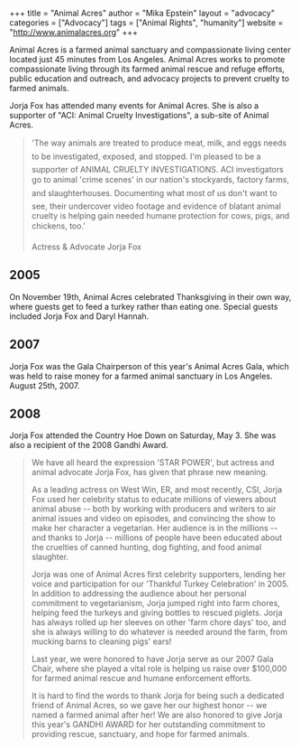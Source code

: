 +++
title = "Animal Acres"
author = "Mika Epstein"
layout = "advocacy"
categories = ["Advocacy"]
tags = ["Animal Rights", "humanity"]
website = "http://www.animalacres.org"
+++

Animal Acres is a farmed animal sanctuary and compassionate living center located just 45 minutes from Los Angeles. Animal Acres works to promote compassionate living through its farmed animal rescue and refuge efforts, public education and outreach, and advocacy projects to prevent cruelty to farmed animals.

Jorja Fox has attended many events for Animal Acres. She is also a supporter of "ACI: Animal Cruelty Investigations", a sub-site of Animal Acres.

> 'The way animals are treated to produce meat, milk, and eggs needs to be investigated, exposed, and stopped. I'm pleased to be a supporter of ANIMAL CRUELTY INVESTIGATIONS. ACI investigators go to animal 'crime scenes' in our nation's stockyards, factory farms, and slaughterhouses. Documenting what most of us don't want to see, their undercover video footage and evidence of blatant animal cruelty is helping gain needed humane protection for cows, pigs, and chickens, too.'
> 
> Actress & Advocate
> Jorja Fox 

## 2005
On November 19th, Animal Acres celebrated Thanksgiving in their own way, where guests get to feed a turkey rather than eating one. Special guests included Jorja Fox and Daryl Hannah.

## 2007
Jorja Fox was the Gala Chairperson of this year's Animal Acres Gala, which was held to raise money for a farmed animal sanctuary in Los Angeles. August 25th, 2007.

## 2008
Jorja Fox attended the Country Hoe Down on Saturday, May 3. She was also a recipient of the 2008 Gandhi Award.

> We have all heard the expression 'STAR POWER', but actress and animal advocate Jorja Fox, has given that phrase new meaning.
> 
> As a leading actress on West Win, ER, and most recently, CSI, Jorja Fox used her celebrity status to educate millions of viewers about animal abuse -- both by working with producers and writers to air animal issues and video on episodes, and convincing the show to make her character a vegetarian. Her audience is in the millions -- and thanks to Jorja -- millions of people have been educated about the cruelties of canned hunting, dog fighting, and food animal slaughter.
> 
> Jorja was one of Animal Acres first celebrity supporters, lending her voice and participation for our 'Thankful Turkey Celebration' in 2005. In addition to addressing the audience about her personal commitment to vegetarianism, Jorja jumped right into farm chores, helping feed the turkeys and giving bottles to rescued piglets. Jorja has always rolled up her sleeves on other 'farm chore days' too, and she is always willing to do whatever is needed around the farm, from mucking barns to cleaning pigs' ears!
> 
> Last year, we were honored to have Jorja serve as our 2007 Gala Chair, where she played a vital role is helping us raise over $100,000 for farmed animal rescue and humane enforcement efforts.
> 
> It is hard to find the words to thank Jorja for being such a dedicated friend of Animal Acres, so we gave her our highest honor -- we named a farmed animal after her! We are also honored to give Jorja this year's GANDHI AWARD for her outstanding commitment to providing rescue, sanctuary, and hope for farmed animals.